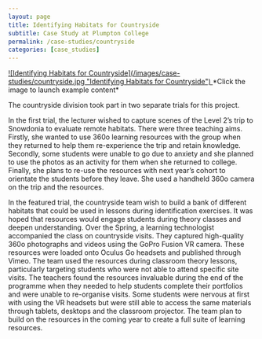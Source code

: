 ```yaml
---
layout: page
title: Identifying Habitats for Countryside 
subtitle: Case Study at Plumpton College
permalink: /case-studies/countryside
categories: [case_studies]
---
```


<a data-fancybox href="https://vimeo.com/278502015/619c00bd9d">
![Identifying Habitats for Countryside](/images/case-studies/countryside.jpg "Identifying Habitats for Countryside")
</a>
*Click the image to launch example content*

The countryside division took part in two separate trials for this project.

In the first trial, the lecturer wished to capture scenes of the Level 2’s trip to Snowdonia to evaluate remote habitats. There were three teaching aims. Firstly, she wanted to use 360o learning resources with the group when they returned to help them re-experience the trip and retain knowledge. Secondly, some students were unable to go due to anxiety and she planned to use the photos as an activity for them when she returned to college. Finally, she plans to re-use the resources with next year’s cohort to orientate the students before they leave. She used a handheld 360o camera on the trip and the resources.

In the featured trial, the countryside team wish to build a bank of different habitats that could be used in lessons during identification exercises. It was hoped that resources would engage students during theory classes and deepen understanding. Over the Spring, a learning technologist accompanied the class on countryside visits. They captured high-quality 360o photographs and videos using the GoPro Fusion VR camera. These resources were loaded onto Oculus Go headsets and published through Vimeo. The team used the resources during classroom theory lessons, particularly targeting students who were not able to attend specific site visits. The teachers found the resources invaluable during the end of the programme when they needed to help students complete their portfolios and were unable to re-organise visits. Some students were nervous at first with using the VR headsets but were still able to access the same materials through tablets, desktops and the classroom projector. The team plan to build on the resources in the coming year to create a full suite of learning resources. 
